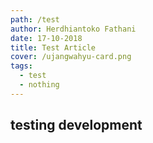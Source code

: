 ```yaml
---
path: /test
author: Herdhiantoko Fathani
date: 17-10-2018
title: Test Article
cover: /ujangwahyu-card.png
tags:
  - test
  - nothing
---
```

## testing development
